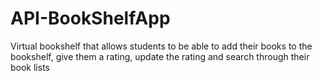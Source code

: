 # API-BookShelfApp
Virtual bookshelf that allows students to be able to add their books to the bookshelf, give them a rating, update the rating and search through their book lists
